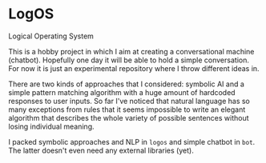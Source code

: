 # LogOS
Logical Operating System

This is a hobby project in which I aim at creating a conversational machine (chatbot). Hopefully one day it will be able to hold a simple
conversation. For now it is just an experimental repository where I throw different ideas in.

There are two kinds of approaches that I considered: symbolic AI and a simple pattern matching algorithm with a huge amount of hardcoded
responses to user inputs. So far I've noticed that natural language has so many exceptions from rules that it seems impossible to write
an elegant algorithm that describes the whole variety of possible sentences without losing individual meaning.

I packed symbolic approaches and NLP in `logos` and simple chatbot in `bot`. The latter doesn't even need any external libraries (yet).
